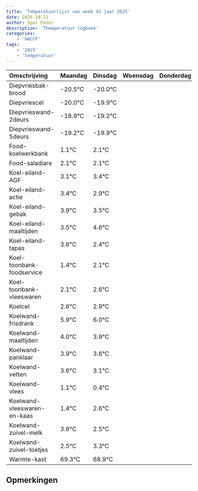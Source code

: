 ```yaml
---
title: 'Temperatuurlijst van week 43 jaar 2025'
date: 2025-10-21
author: Spar Pater
description: 'Themperatuur logboek'
categories:
    - 'HACCP'
tags:
    - '2025'
    - 'temperatuur'
---
```

|Omschrijving|Maandag|Dinsdag|Woensdag|Donderdag|Vrijdag|Zaterdag|Zondag|
|:---|:---|:---|:---|:---|:---|:---|:---|
|Diepvriesbak-brood|-20.5°C|-20.0°C| | | | | |
|Diepvriescel|-20.0°C|-19.9°C| | | | | |
|Diepvrieswand-2deurs|-18.9°C|-19.2°C| | | | | |
|Diepvrieswand-5deurs|-19.2°C|-19.9°C| | | | | |
|Food-koelwerkbank|1.1°C|2.1°C| | | | | |
|Food-saladiare|2.1°C|2.1°C| | | | | |
|Koel-eiland-AGF|3.1°C|3.4°C| | | | | |
|Koel-eiland-actie|3.4°C|2.9°C| | | | | |
|Koel-eiland-gebak|3.9°C|3.5°C| | | | | |
|Koel-eiland-maaltijden|3.5°C|4.6°C| | | | | |
|Koel-eiland-tapas|3.6°C|2.4°C| | | | | |
|Koel-toonbank-foodservice|1.4°C|2.1°C| | | | | |
|Koel-toonbank-vleeswaren|2.1°C|2.6°C| | | | | |
|Koelcel|2.6°C|2.9°C| | | | | |
|Koelwand-frisdrank|5.9°C|6.0°C| | | | | |
|Koelwand-maaltijden|4.0°C|3.9°C| | | | | |
|Koelwand-panklaar|3.9°C|3.6°C| | | | | |
|Koelwand-vetten|3.6°C|3.1°C| | | | | |
|Koelwand-vlees|1.1°C|0.4°C| | | | | |
|Koelwand-vleeswaren-en-kaas|1.4°C|2.6°C| | | | | |
|Koelwand-zuivel-melk|3.6°C|2.5°C| | | | | |
|Koelwand-zuivel-toetjes|2.5°C|3.3°C| | | | | |
|Warmte-kast|69.3°C|68.9°C| | | | | |

## Opmerkingen


